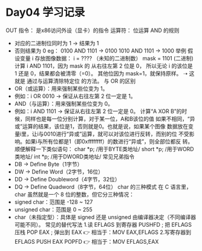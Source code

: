 ﻿# Day04  学习记录

OUT 指令： 是x86访问外设（显卡）的指令
运算符：
位运算 AND 的规则
- 对应的二进制位同时为 1 → 结果为 1
- 否则结果为 0
eg：    0100 AND 1101 → 0100
  1010 AND 1101 → 1000
举例
假设变量 i 存放图像数据：
i = ???? （未知的二进制数）
mask = 1101 (二进制)
计算 i AND 1101，因为 mask 的 从右往左第 2 位是 0，
所以无论 i 的该位是 1 还是 0，结果都会被清零（=0）。
其他位因为 mask=1，就保持原样。
➝ 这就是 通过与运算清除特定位 的方法。
与 OR 的区别
- OR（或运算）：用来强制某些位变为 1。
- 例如：i OR 0010 → 保证从右往左第 2 位一定是 1。
- AND（与运算）：用来强制某些位变为 0。
- 例如：i AND 1101 → 保证从右往左第 2 位一定是 0。
计算“A XOR B”的时候，同样也是每一位分别计算，对于某一位，A和B该位的值
如果不相同，“异或”运算的结果，该位是1，否则就是0。也就是说，如果某个图像
数据放在变量i里，让i与0010进行“异或”运算，就可以对该位进行反转，而别的位
不受影响。如果i与所有位都是1（即0xffffffff）的数进行“异或”，则全部位都反
转。
顺便解释一下类似语句：
char *p; /用于BYTE类地址/
short *p; /用于WORD类地址/
int *p; /用于DWORD类地址/
常见兄弟指令
- DB → Define Byte（1字节）
- DW → Define Word（2字节，16位）
- DD → Define Doubleword（4字节，32位）
- DQ → Define Quadword（8字节，64位）
char 的三种模式
在 C 语言里，char 虽然就是一个 8 位的整数，但它分三种情况：
- signed char：范围是 -128 ~ 127
- unsigned char：范围是 0 ~ 255
- char（未指定型）：具体是 signed 还是 unsigned 由编译器决定（不同编译器可能不同）。
 常见的替代写法
1.读 EFLAGS 到寄存器
PUSHFD        ; 把 EFLAGS 压栈
POP   EAX     ; 弹出到 EAX
👉 相当于：MOV EAX,EFLAGS
2.写寄存器到 EFLAGS
PUSH EAX
POPFD
👉 相当于：MOV EFLAGS,EAX
